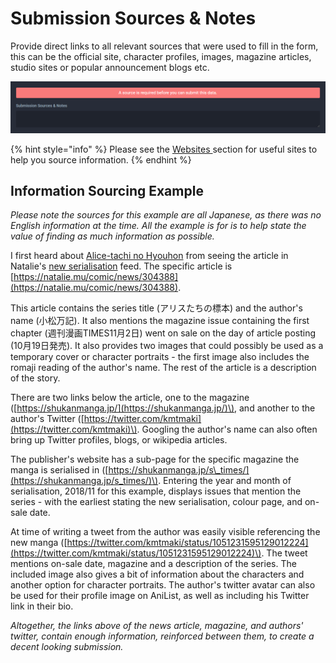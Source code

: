 # Submission Sources & Notes

Provide direct links to all relevant sources that were used to fill in the form, this can be the official site, character profiles, images, magazine articles, studio sites or popular announcement blogs etc.

![The &apos;Submission Sources &amp; Notes&apos; panel](../../.gitbook/assets/submission_source.png)

{% hint style="info" %}
Please see the [Websites ](../../before-you-begin/sourcing/websites.md)section for useful sites to help you source information.
{% endhint %}

## Information Sourcing Example

_Please note the sources for this example are all Japanese, as there was no English information at the time. All the example is for is to help state the value of finding as much information as possible._  
  
I first heard about [Alice-tachi no Hyouhon](https://anilist.co/manga/104652) from seeing the article in Natalie's [new serialisation](https://natalie.mu/comic/tag/43) feed. The specific article is [https://natalie.mu/comic/news/304388](https://natalie.mu/comic/news/304388).  
  
This article contains the series title \(アリスたちの標本\) and the author's name \(小松万記\). It also mentions the magazine issue containing the first chapter \(週刊漫画TIMES11月2日\) went on sale on the day of article posting \(10月19日発売\). It also provides two images that could possibly be used as a temporary cover or character portraits - the first image also includes the romaji reading of the author's name. The rest of the article is a description of the story.  
  
There are two links below the article, one to the magazine \([https://shukanmanga.jp/](https://shukanmanga.jp/)\), and another to the author's Twitter \([https://twitter.com/kmtmaki](https://twitter.com/kmtmaki)\). Googling the author's name can also often bring up Twitter profiles, blogs, or wikipedia articles.  
  
The publisher's website has a sub-page for the specific magazine the manga is serialised in \([https://shukanmanga.jp/s\_times/](https://shukanmanga.jp/s_times/)\). Entering the year and month of serialisation, 2018/11 for this example, displays issues that mention the series - with the earliest stating the new serialisation, colour page, and on-sale date.  
  
At time of writing a tweet from the author was easily visible referencing the new manga \([https://twitter.com/kmtmaki/status/1051231595129012224](https://twitter.com/kmtmaki/status/1051231595129012224)\). The tweet mentions on-sale date, magazine and a description of the series. The included image also gives a bit of information about the characters and another option for character portraits. The author's twitter avatar can also be used for their profile image on AniList, as well as including his Twitter link in their bio.  
  
_Altogether, the links above of the news article, magazine, and authors' twitter, contain enough information, reinforced between them, to create a decent looking submission._

